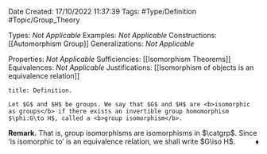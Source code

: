 <div class="topSpace"></div>

Date Created: 17/10/2022 11:37:39
Tags: #Type/Definition #Topic/Group_Theory

Types: <i>Not Applicable</i>
Examples: <i>Not Applicable</i>
Constructions: [[Automorphism Group]]
Generalizations: <i>Not Applicable</i>

Properties: <i>Not Applicable</i>
Sufficiencies: [[Isomorphism Theorems]]
Equivalences: <i>Not Applicable</i>
Justifications: [[Isomorphism of objects is an equivalence relation]]

``` ad-Definition
title: Definition.

Let $G$ and $H$ be groups. We say that $G$ and $H$ are <b>isomorphic as groups</b> if there exists an invertible group homomorphism $\phi:G\to H$, called a <b>group isomorphism</b>.

```

<b>Remark.</b> That is, group isomorphisms are isomorphisms in $\catgrp$. Since ‘is isomorphic to’ is an equivalence relation, we shall write $G\iso H$.<span style="float:right;">$\blacklozenge$</span>
